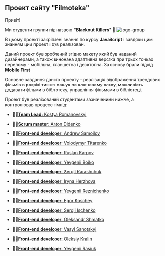 ## Проект сайту "Filmoteka"

Привіт!

Ми студенти группи під назвою **"Blackout Killers"** :rocket:
<img src="https://i.ibb.co/pjMcq33/logo-group.png" alt="logo-group" border="0">

В цьому проекті закріплені знання по курсу **JavaScript** і завдяки цим знанням
ций проект і був реалізован.

Даний проект був зроблений згідно макету який був наданий дизайнерами, а також
винонана адаптивна верстка при трьох точках перелому - мобільна, планшетна і
десктопна. За основу брали підхід **Mobile First**

Основне завдання даного проекту - реалізація відображення трендових фільмів в
розрізі тижня, пошук по ключевому слову, можливість додавати фільми в
бібліотеку, управління фільмами в бібліотеці.

Проект був реалізований студентами зазначеними нижче, а контролював процесс
тімлід:

- :man_student:[**Team Lead:** Kostya Romanovskyi](https://github.com/Kostya-Romanovskyi)

- :man_student:[**Scrum master**: Anton Didenko](https://github.com/AntohaDidenko)

- :man_student:[**Front-end developer**: Andrew Samoilov](https://github.com/Andrew-Samoilov)

- :man_student:[**Front-end developer**: Volodymyr Titarenko](https://github.com/SligVader)

- :man_student:[**Front-end developer**: Ruslan Karpov](https://github.com/KarpovRuslan)

- :man_student:[**Front-end developer**: Yevgenii Boiko](https://github.com/YevgenBoiko)

- :man_student:[**Front-end developer**: Sergii Karashchuk](https://github.com/SergiiKarashchuk)

- :woman_student:[**Front-end developer**: Iryna Herzhova](https://github.com/iragerj)

- :man_student:[**Front-end developer**: Yevgenii Reznichenko](https://github.com/Eugene8615)

- :man_student:[**Front-end developer**: Egor Koschey](https://github.com/egorkoschey)

- :man_student:[**Front-end developer**: Sergii Ischenko](https://github.com/tooreagen)

- :man_student:[**Front-end developer**: Oleksandr Shmatko](https://github.com/norf-90)

- :man_student:[**Front-end developer**: Vasyl Sanotskyi](https://github.com/VSanotskyi)

- :man_student:[**Front-end developer**: Oleksiy Kralin](https://github.com/lilflex)

- :man_student:[**Front-end developer**: Yevgenii Rasiuk](https://github.com/Rasiuk)
